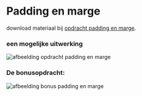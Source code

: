# Padding en marge

download materiaal bij [opdracht padding en marge](http://blanken5.home.xs4all.nl/opdrachtPaddMarg.html "opdracht padding en marge").

### een mogelijke uitwerking
![afbeelding opdracht padding en marge](http://blanken5.home.xs4all.nl/afb/opdrPaddMarg/uitwerkingPadding.png)

### De bonusopdracht:
![afbeelding bonus padding en marge](http://blanken5.home.xs4all.nl/afb/opdrPaddMarg/bonusPadding.png)
